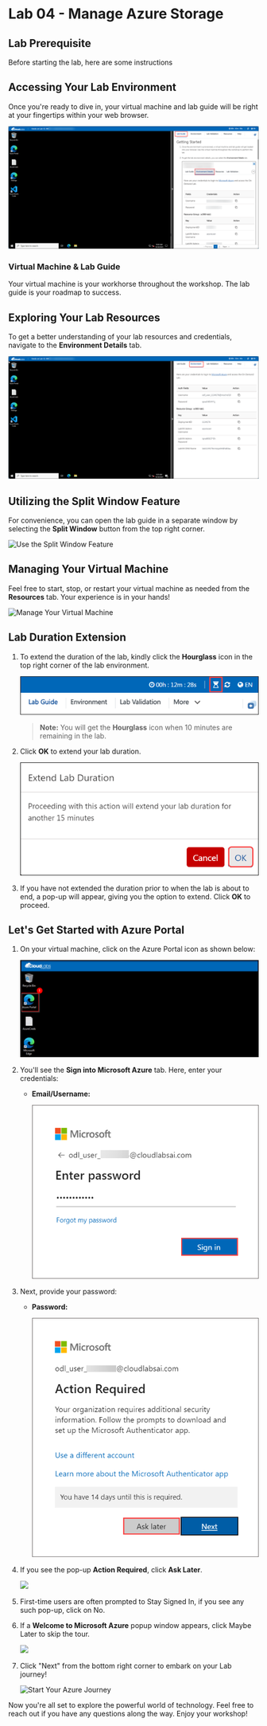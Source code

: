 # Lab 04 - Manage Azure Storage
 
## Lab Prerequisite 
Before starting the lab, here are some instructions 

## Accessing Your Lab Environment
 
Once you're ready to dive in, your virtual machine and lab guide will be right at your fingertips within your web browser.
 
![Access Your VM and Lab Guide](images/labguide.png)

### Virtual Machine & Lab Guide
 
Your virtual machine is your workhorse throughout the workshop. The lab guide is your roadmap to success.
 
## Exploring Your Lab Resources
 
To get a better understanding of your lab resources and credentials, navigate to the **Environment Details** tab.
 
![](images/env.png)
 
## Utilizing the Split Window Feature
 
For convenience, you can open the lab guide in a separate window by selecting the **Split Window** button from the top right corner.
 
![Use the Split Window Feature](/images/split.png)
 
## Managing Your Virtual Machine
 
Feel free to start, stop, or restart your virtual machine as needed from the **Resources** tab. Your experience is in your hands!
 
![Manage Your Virtual Machine](images/resourses.png)

## **Lab Duration Extension**

1. To extend the duration of the lab, kindly click the **Hourglass** icon in the top right corner of the lab environment. 

    ![Manage Your Virtual Machine](images/gext.png)

    >**Note:** You will get the **Hourglass** icon when 10 minutes are remaining in the lab.

2. Click **OK** to extend your lab duration.
 
   ![Manage Your Virtual Machine](images/gext2.png)

3. If you have not extended the duration prior to when the lab is about to end, a pop-up will appear, giving you the option to extend. Click **OK** to proceed.
 
## Let's Get Started with Azure Portal
 
1. On your virtual machine, click on the Azure Portal icon as shown below:
 
    ![Launch Azure Portal](images/azure.png)
 
2. You'll see the **Sign into Microsoft Azure** tab. Here, enter your credentials:
 
   - **Email/Username:** <inject key="AzureAdUserEmail"></inject>
 
      ![](images/image7.png)
 
3. Next, provide your password:
 
   - **Password:** <inject key="AzureAdUserPassword"></inject>
 
      ![](images/image8.png)

1. If you see the pop-up **Action Required**, click **Ask Later**.
   
     ![](images/asklater.png)

1. First-time users are often prompted to Stay Signed In, if you see any such pop-up, click on No.

1. If a **Welcome to Microsoft Azure** popup window appears, click Maybe Later to skip the tour.
    
     ![](images/maybelater.png)   

1. Click "Next" from the bottom right corner to embark on your Lab journey!
 
    ![Start Your Azure Journey](images/num.png)

Now you're all set to explore the powerful world of technology. Feel free to reach out if you have any questions along the way. Enjoy your workshop!
